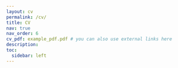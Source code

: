 ```yaml
---
layout: cv
permalink: /cv/
title: CV
nav: true
nav_order: 6
cv_pdf: example_pdf.pdf # you can also use external links here
description:
toc:
  sidebar: left
---
```

